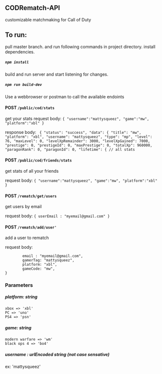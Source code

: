 ## CODRematch-API
customizable matchmaking for Call of Duty 


## To run: 
  pull master branch. and run following commands in project directory. 
install dependencies. 
##### `npm install`
build and run server and start listening for changes.
##### `npm run build-dev`



 Use a webbrowser or postman to call the available endoints
   #### POST `/public/cod/stats`
   get your stats
   request body: ```{
	"username":"mattysqueez",
	"game":"mw",
	"platform":"xbl"
}```

response body: ``` {
    "status": "success",
    "data": {
        "title": "mw",
        "platform": "xbl",
        "username": "mattysqueez",
        "type": "mp",
        "level": 76,
        "maxLevel": 0,
        "levelXpRemainder": 3000,
        "levelXpGained": 7000,
        "prestige": 0,
        "prestigeId": 0,
        "maxPrestige": 0,
        "totalXp": 960000,
        "paragonRank": 0,
        "paragonId": 0,
        "lifetime": { // all stats```
	
	
#### POST `/public/cod/friends/stats`
get stats of all your friends

request body: ```{
	"username":"mattysqueez",
	"game":"mw",
	"platform":"xbl"
}```


#### POST `/rematch/get/users`
get users by email

request body: ```{
	userEmail : "myemail@gmail.com"
}```


#### POST `/rematch/add/user'`
add a user to rematch

request body: 
``` {
        email : "myemail@gmail.com", 
        gamerTag: "mattysqueez",
        platform: "xbl",
        gameCode: "mw",
}
```



### Parameters
##### platform: string
```
xbox => 'xbl'
PC => 'uno'
PS4 => 'psn'
```
##### game: string
```
modern warfare => 'wm'
black ops 4 => 'bo4'
```

##### username : urlEncoded string (not case sensative)
ex: 'mattysqueez'
